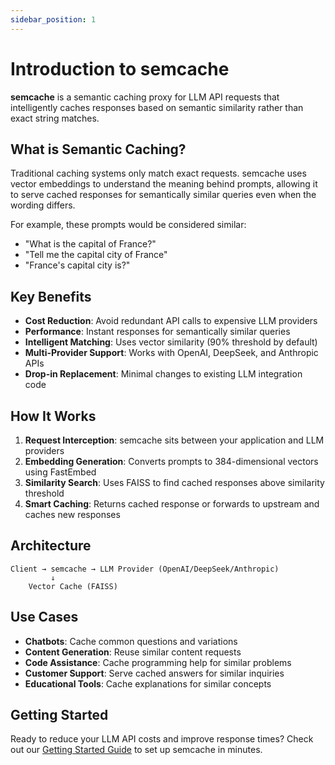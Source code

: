 ```yaml
---
sidebar_position: 1
---
```


# Introduction to semcache

**semcache** is a semantic caching proxy for LLM API requests that intelligently caches responses based on semantic similarity rather than exact string matches.

## What is Semantic Caching?

Traditional caching systems only match exact requests. semcache uses vector embeddings to understand the meaning behind prompts, allowing it to serve cached responses for semantically similar queries even when the wording differs.

For example, these prompts would be considered similar:
- "What is the capital of France?"
- "Tell me the capital city of France"
- "France's capital city is?"

## Key Benefits

- **Cost Reduction**: Avoid redundant API calls to expensive LLM providers
- **Performance**: Instant responses for semantically similar queries
- **Intelligent Matching**: Uses vector similarity (90% threshold by default)
- **Multi-Provider Support**: Works with OpenAI, DeepSeek, and Anthropic APIs
- **Drop-in Replacement**: Minimal changes to existing LLM integration code

## How It Works

1. **Request Interception**: semcache sits between your application and LLM providers
2. **Embedding Generation**: Converts prompts to 384-dimensional vectors using FastEmbed
3. **Similarity Search**: Uses FAISS to find cached responses above similarity threshold
4. **Smart Caching**: Returns cached response or forwards to upstream and caches new responses

## Architecture

```
Client → semcache → LLM Provider (OpenAI/DeepSeek/Anthropic)
         ↓
    Vector Cache (FAISS)
```

## Use Cases

- **Chatbots**: Cache common questions and variations
- **Content Generation**: Reuse similar content requests
- **Code Assistance**: Cache programming help for similar problems
- **Customer Support**: Serve cached answers for similar inquiries
- **Educational Tools**: Cache explanations for similar concepts

## Getting Started

Ready to reduce your LLM API costs and improve response times? Check out our [Getting Started Guide](./getting-started.md) to set up semcache in minutes.
